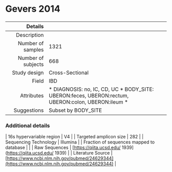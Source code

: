 # Gevers 2014

### 


| Details        |             |
| -------------: |-------------|
| Description      |  |
| Number of samples     | 1321      |
| Number of subjects | 668      |
| Study design | Cross-Sectional |
| Field | IBD|
| Attributes | * DIAGNOSIS: no, IC, CD, UC *  BODY_SITE: UBERON:feces, UBERON:rectum, UBERON:colon, UBERON:ileum *  |
| Suggestions | Subset by BODY_SITE

### Additional details

| 16s hypervariable region | V4 |
| Targeted amplicon size | 282 |
| Sequencing Technology | Illumina |
| Fraction of sequences mapped to database |  |
| Raw Sequences | [https://qiita.ucsd.edu/ 1939](https://qiita.ucsd.edu/ 1939) |
| Literature Source | [https://www.ncbi.nlm.nih.gov/pubmed/24629344](https://www.ncbi.nlm.nih.gov/pubmed/24629344) |